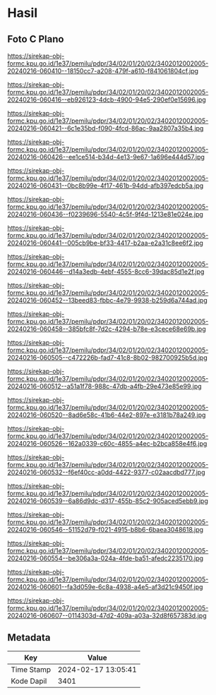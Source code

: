 # Hasil

## Foto C Plano

https://sirekap-obj-formc.kpu.go.id/1e37/pemilu/pdpr/34/02/01/20/02/3402012002005-20240216-060410--18150cc7-a208-479f-a610-f841061804cf.jpg

https://sirekap-obj-formc.kpu.go.id/1e37/pemilu/pdpr/34/02/01/20/02/3402012002005-20240216-060416--eb926123-4dcb-4900-94e5-290ef0e15696.jpg

https://sirekap-obj-formc.kpu.go.id/1e37/pemilu/pdpr/34/02/01/20/02/3402012002005-20240216-060421--6c1e35bd-f090-4fcd-86ac-9aa2807a35b4.jpg

https://sirekap-obj-formc.kpu.go.id/1e37/pemilu/pdpr/34/02/01/20/02/3402012002005-20240216-060426--ee1ce514-b34d-4e13-9e67-1a696e444d57.jpg

https://sirekap-obj-formc.kpu.go.id/1e37/pemilu/pdpr/34/02/01/20/02/3402012002005-20240216-060431--0bc8b99e-4f17-461b-94dd-afb397edcb5a.jpg

https://sirekap-obj-formc.kpu.go.id/1e37/pemilu/pdpr/34/02/01/20/02/3402012002005-20240216-060436--f0239696-5540-4c5f-9f4d-1213e81e024e.jpg

https://sirekap-obj-formc.kpu.go.id/1e37/pemilu/pdpr/34/02/01/20/02/3402012002005-20240216-060441--005cb9be-bf33-4417-b2aa-e2a31c8ee6f2.jpg

https://sirekap-obj-formc.kpu.go.id/1e37/pemilu/pdpr/34/02/01/20/02/3402012002005-20240216-060446--d14a3edb-4ebf-4555-8cc6-39dac85d1e2f.jpg

https://sirekap-obj-formc.kpu.go.id/1e37/pemilu/pdpr/34/02/01/20/02/3402012002005-20240216-060452--13beed83-fbbc-4e79-9938-b259d6a744ad.jpg

https://sirekap-obj-formc.kpu.go.id/1e37/pemilu/pdpr/34/02/01/20/02/3402012002005-20240216-060458--385bfc8f-7d2c-4294-b78e-e3cece68e69b.jpg

https://sirekap-obj-formc.kpu.go.id/1e37/pemilu/pdpr/34/02/01/20/02/3402012002005-20240216-060505--c472226b-fad7-41c8-8b02-982700925b5d.jpg

https://sirekap-obj-formc.kpu.go.id/1e37/pemilu/pdpr/34/02/01/20/02/3402012002005-20240216-060512--a51a1f78-988c-47db-a4fb-29e473e85e99.jpg

https://sirekap-obj-formc.kpu.go.id/1e37/pemilu/pdpr/34/02/01/20/02/3402012002005-20240216-060520--8ad6e58c-41b6-44e2-897e-e3181b78a249.jpg

https://sirekap-obj-formc.kpu.go.id/1e37/pemilu/pdpr/34/02/01/20/02/3402012002005-20240216-060526--162a0339-c60c-4855-a4ec-b2bca858e4f6.jpg

https://sirekap-obj-formc.kpu.go.id/1e37/pemilu/pdpr/34/02/01/20/02/3402012002005-20240216-060532--f6ef40cc-a0dd-4422-9377-c02aacdbd777.jpg

https://sirekap-obj-formc.kpu.go.id/1e37/pemilu/pdpr/34/02/01/20/02/3402012002005-20240216-060539--6a86d9dc-d317-455b-85c2-905aced5ebb9.jpg

https://sirekap-obj-formc.kpu.go.id/1e37/pemilu/pdpr/34/02/01/20/02/3402012002005-20240216-060546--51152d79-f021-4915-b8b6-6baea3048618.jpg

https://sirekap-obj-formc.kpu.go.id/1e37/pemilu/pdpr/34/02/01/20/02/3402012002005-20240216-060554--be306a3a-024a-4fde-ba51-afedc2235170.jpg

https://sirekap-obj-formc.kpu.go.id/1e37/pemilu/pdpr/34/02/01/20/02/3402012002005-20240216-060601--fa3d059e-6c8a-4938-a4e5-af3d21c9450f.jpg

https://sirekap-obj-formc.kpu.go.id/1e37/pemilu/pdpr/34/02/01/20/02/3402012002005-20240216-060607--0114303d-47d2-409a-a03a-32d8f657383d.jpg


## Metadata

| Key        | Value               |
| ---------- | ------------------- |
| Time Stamp | 2024-02-17 13:05:41 |
| Kode Dapil | 3401                |



